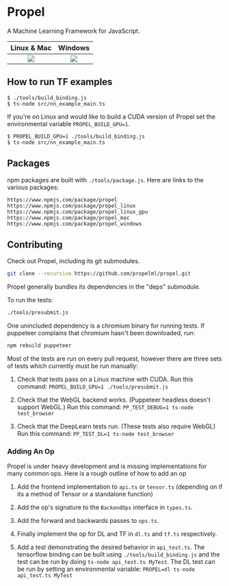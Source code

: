 # Propel

A Machine Learning Framework for JavaScript.

| **Linux & Mac** | **Windows** |
|:---------------:|:-----------:|
| [![][Travis CI badge]][Travis CI link] | [![][AppVeyor badge]][AppVeyor link] |

## How to run TF examples

```
$ ./tools/build_binding.js
$ ts-node src/nn_example_main.ts
```

If you're on Linux and would like to build a CUDA version of
Propel set the environmental variable `PROPEL_BUILD_GPU=1`.

```
$ PROPEL_BUILD_GPU=1 ./tools/build_binding.js
$ ts-node src/nn_example_main.ts
```


## Packages

npm packages are built with `./tools/package.js`. Here are links
to the various packages:

    https://www.npmjs.com/package/propel
    https://www.npmjs.com/package/propel_linux
    https://www.npmjs.com/package/propel_linux_gpu
    https://www.npmjs.com/package/propel_mac
    https://www.npmjs.com/package/propel_windows


## Contributing

Check out Propel, including its git submodules.

```bash
git clone --recursive https://github.com/propelml/propel.git
```

Propel generally bundles its dependencies in the "deps" submodule.

To run the tests:

```bash
./tools/presubmit.js
```

One unincluded dependency is a chromium binary for running tests.
If puppeteer complains that chromium hasn't been downloaded, run:

```bash
npm rebuild puppeteer
```

Most of the tests are run on every pull request, however there are three sets
of tests which currently must be run manually:

 1. Check that tests pass on a Linux machine with CUDA.
    Run this command: `PROPEL_BUILD_GPU=1 ./tools/presubmit.js`

 2. Check that the WebGL backend works. (Puppeteer headless doesn't support
    WebGL.)
    Run this command: `PP_TEST_DEBUG=1 ts-node test_browser`

 3. Check that the DeepLearn tests run. (These tests also require WebGL)
    Run this command:  `PP_TEST_DL=1 ts-node test_browser`


### Adding An Op

Propel is under heavy development and is missing implementations for many common
ops. Here is a rough outline of how to add an op

  1. Add the frontend implementation to `api.ts` or `tensor.ts` (depending on
     if its a method of Tensor or a standalone function)

  2. Add the op's signature to the `BackendOps` interface in `types.ts`.

  3. Add the forward and backwards passes to `ops.ts`.

  4. Finally implement the op for DL and TF in `dl.ts` and `tf.ts`
     respectively.
 
  5. Add a test demonstrating the desired behavior in `api_test.ts`.
     The tensorflow binding can be built using `./tools/build_binding.js`
     and the test can be run by doing `ts-node api_test.ts MyTest`.
     The DL test can be run by setting an environmental variable:
     `PROPEL=dl ts-node api_test.ts MyTest`

[AppVeyor badge]:  https://ci.appveyor.com/api/projects/status/github/propelml/propel?branch=master&svg=true
[AppVeyor link]:   https://ci.appveyor.com/project/piscisaureus/propel/branch/master
[Travis CI badge]: https://travis-ci.org/propelml/propel.svg?branch=master
[Travis CI link]:  https://travis-ci.org/propelml/propel/builds
